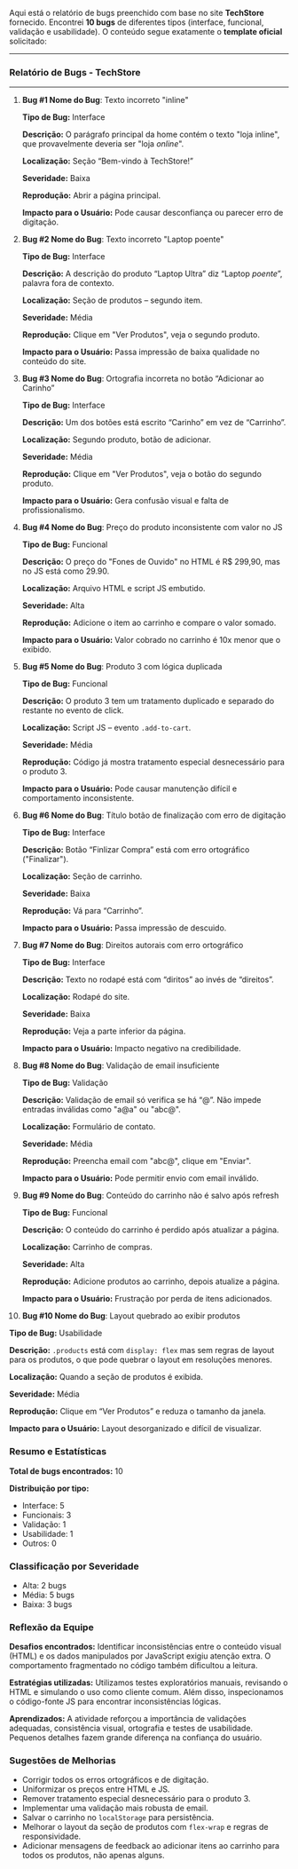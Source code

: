 Aqui está o relatório de bugs preenchido com base no site **TechStore** fornecido. Encontrei **10 bugs** de diferentes tipos (interface, funcional, validação e usabilidade). O conteúdo segue exatamente o **template oficial** solicitado:

---

### Relatório de Bugs - TechStore

---

1. **Bug #1 Nome do Bug**: Texto incorreto "inline"

   **Tipo de Bug:** Interface

   **Descrição:** O parágrafo principal da home contém o texto "loja inline", que provavelmente deveria ser "loja *online*".

   **Localização:** Seção “Bem-vindo à TechStore!”

   **Severidade:** Baixa

   **Reprodução:** Abrir a página principal.

   **Impacto para o Usuário:** Pode causar desconfiança ou parecer erro de digitação.

2. **Bug #2 Nome do Bug**: Texto incorreto "Laptop poente"

   **Tipo de Bug:** Interface

   **Descrição:** A descrição do produto “Laptop Ultra” diz “Laptop *poente*”, palavra fora de contexto.

   **Localização:** Seção de produtos – segundo item.

   **Severidade:** Média

   **Reprodução:** Clique em "Ver Produtos", veja o segundo produto.

   **Impacto para o Usuário:** Passa impressão de baixa qualidade no conteúdo do site.

3. **Bug #3 Nome do Bug**: Ortografia incorreta no botão “Adicionar ao Carinho”

   **Tipo de Bug:** Interface

   **Descrição:** Um dos botões está escrito “Carinho” em vez de “Carrinho”.

   **Localização:** Segundo produto, botão de adicionar.

   **Severidade:** Média

   **Reprodução:** Clique em "Ver Produtos", veja o botão do segundo produto.

   **Impacto para o Usuário:** Gera confusão visual e falta de profissionalismo.

4. **Bug #4 Nome do Bug**: Preço do produto inconsistente com valor no JS

   **Tipo de Bug:** Funcional

   **Descrição:** O preço do "Fones de Ouvido" no HTML é R\$ 299,90, mas no JS está como 29.90.

   **Localização:** Arquivo HTML e script JS embutido.

   **Severidade:** Alta

   **Reprodução:** Adicione o item ao carrinho e compare o valor somado.

   **Impacto para o Usuário:** Valor cobrado no carrinho é 10x menor que o exibido.

5. **Bug #5 Nome do Bug**: Produto 3 com lógica duplicada

   **Tipo de Bug:** Funcional

   **Descrição:** O produto 3 tem um tratamento duplicado e separado do restante no evento de click.

   **Localização:** Script JS – evento `.add-to-cart`.

   **Severidade:** Média

   **Reprodução:** Código já mostra tratamento especial desnecessário para o produto 3.

   **Impacto para o Usuário:** Pode causar manutenção difícil e comportamento inconsistente.

6. **Bug #6 Nome do Bug**: Título botão de finalização com erro de digitação

   **Tipo de Bug:** Interface

   **Descrição:** Botão “Finlizar Compra” está com erro ortográfico ("Finalizar").

   **Localização:** Seção de carrinho.

   **Severidade:** Baixa

   **Reprodução:** Vá para “Carrinho”.

   **Impacto para o Usuário:** Passa impressão de descuido.

7. **Bug #7 Nome do Bug**: Direitos autorais com erro ortográfico

   **Tipo de Bug:** Interface

   **Descrição:** Texto no rodapé está com “diritos” ao invés de “direitos”.

   **Localização:** Rodapé do site.

   **Severidade:** Baixa

   **Reprodução:** Veja a parte inferior da página.

   **Impacto para o Usuário:** Impacto negativo na credibilidade.

8. **Bug #8 Nome do Bug**: Validação de email insuficiente

   **Tipo de Bug:** Validação

   **Descrição:** Validação de email só verifica se há “@”. Não impede entradas inválidas como "a\@a" ou "abc@".

   **Localização:** Formulário de contato.

   **Severidade:** Média

   **Reprodução:** Preencha email com "abc@", clique em "Enviar".

   **Impacto para o Usuário:** Pode permitir envio com email inválido.

9. **Bug #9 Nome do Bug**: Conteúdo do carrinho não é salvo após refresh

   **Tipo de Bug:** Funcional

   **Descrição:** O conteúdo do carrinho é perdido após atualizar a página.

   **Localização:** Carrinho de compras.

   **Severidade:** Alta

   **Reprodução:** Adicione produtos ao carrinho, depois atualize a página.

   **Impacto para o Usuário:** Frustração por perda de itens adicionados.

10. **Bug #10 Nome do Bug**: Layout quebrado ao exibir produtos

**Tipo de Bug:** Usabilidade

**Descrição:** `.products` está com `display: flex` mas sem regras de layout para os produtos, o que pode quebrar o layout em resoluções menores.

**Localização:** Quando a seção de produtos é exibida.

**Severidade:** Média

**Reprodução:** Clique em “Ver Produtos” e reduza o tamanho da janela.

**Impacto para o Usuário:** Layout desorganizado e difícil de visualizar.

### Resumo e Estatísticas

**Total de bugs encontrados:** 10

**Distribuição por tipo:**

* Interface: 5
* Funcionais: 3
* Validação: 1
* Usabilidade: 1
* Outros: 0

### Classificação por Severidade

* Alta: 2 bugs
* Média: 5 bugs
* Baixa: 3 bugs

### Reflexão da Equipe

**Desafios encontrados:**
Identificar inconsistências entre o conteúdo visual (HTML) e os dados manipulados por JavaScript exigiu atenção extra. O comportamento fragmentado no código também dificultou a leitura.

**Estratégias utilizadas:**
Utilizamos testes exploratórios manuais, revisando o HTML e simulando o uso como cliente comum. Além disso, inspecionamos o código-fonte JS para encontrar inconsistências lógicas.

**Aprendizados:**
A atividade reforçou a importância de validações adequadas, consistência visual, ortografia e testes de usabilidade. Pequenos detalhes fazem grande diferença na confiança do usuário.

### Sugestões de Melhorias

* Corrigir todos os erros ortográficos e de digitação.
* Uniformizar os preços entre HTML e JS.
* Remover tratamento especial desnecessário para o produto 3.
* Implementar uma validação mais robusta de email.
* Salvar o carrinho no `localStorage` para persistência.
* Melhorar o layout da seção de produtos com `flex-wrap` e regras de responsividade.
* Adicionar mensagens de feedback ao adicionar itens ao carrinho para todos os produtos, não apenas alguns.

